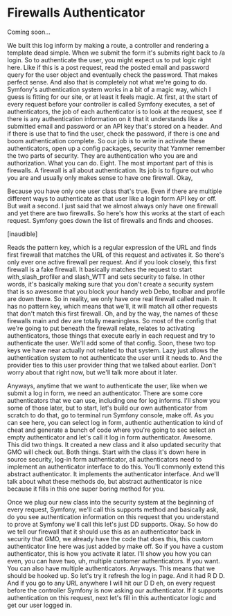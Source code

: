 # Firewalls Authenticator

Coming soon...

We built this log inform by making a route, a controller and rendering a template
dead simple. When we submit the form it's submits right back to /a login. So to
authenticate the user, you might expect us to put logic right here. Like if this is a
post request, read the posted email and password query for the user object and
eventually check the password. That makes perfect sense. And also that is completely
not what we're going to do. Symfony's authentication system works in a bit of a magic
way, which I guess is fitting for our site, or at least it feels magic. At first, at
the start of every request before your controller is called Symfony executes, a set
of authenticators, the job of each authenticator is to look at the request, see if
there is any authentication information on it that it understands like a submitted
email and password or an API key that's stored on a header. And if there is use that
to find the user, check the password, if there is one and boom authentication
complete. So our job is to write in activate these authenticators, open up a config
packages, security that Yammer remember the two parts of security. They are
authentication who you are and authorization. What you can do. Eight. The most
important part of this is firewalls. A firewall is all about authentication. Its job
is to figure out who you are and usually only makes sense to have one firewall. Okay,

Because you have only one user class that's true. Even if there are multiple
different ways to authenticate as that user like a login form API key or off. But
wait a second. I just said that we almost always only have one firewall and yet there
are two firewalls. So here's how this works at the start of each request. Symfony
goes down the list of firewalls and finds and chooses.

[inaudible]

Reads the pattern key, which is a regular expression of the URL and finds first
firewall that matches the URL of this request and activates it. So there's only ever
one active firewall per request. And if you look closely, this first firewall is a
fake firewall. It basically matches the request to start with_slash_profiler and
slash_WTT and sets security to false. In other words, it's basically making sure that
you don't create a security system that is so awesome that you block your handy web
Debo, toolbar and profile are down there. So in reality, we only have one real
firewall called main. It has no pattern key, which means that we'll, it will match
all other requests that don't match this first firewall. Oh, and by the way, the
names of these firewalls main and dev are totally meaningless. So most of the config
that we're going to put beneath the firewall relate, relates to activating
authenticators, those things that execute early in each request and try to
authenticate the user. We'll add some of that config. Soon, these two top keys we
have near actually not related to that system. Lazy just allows the authentication
system to not authenticate the user until it needs to. And the provider ties to this
user provider thing that we talked about earlier. Don't worry about that right now,
but we'll talk more about it later.

Anyways, anytime that we want to authenticate the user, like when we submit a log in
form, we need an authenticator. There are some core authenticators that we can use,
including one for log informs. I'll show you some of those later, but to start, let's
build our own authenticator from scratch to do that, go to terminal run Symfony
console, make off. As you can see here, you can select log in form, authentic
authentication to kind of cheat and generate a bunch of code where you're going to
sec select an empty authenticator and let's call it log in form authenticator.
Awesome. This did two things. It created a new class and it also updated security
that GMO will check out. Both things. Start with the class it's down here in source
security, log-in form authenticator, all authenticators need to implement an
authenticator interface to do this. You'll commonly extend this abstract
authenticator. It implements the authenticator interface. And we'll talk about what
these methods do, but abstract authenticator is nice because it fills in this one
super boring method for you.

Once we plug our new class into the security system at the beginning of every
request, Symfony, we'll call this supports method and basically ask, do you see
authentication information on this request that you understand to prove at Symfony
we'll call this let's just DD supports. Okay. So how do we tell our firewall that it
should use this as an authenticator back in security that GMO, we already have the
code that does this, this custom authenticator line here was just added by make off.
So if you have a custom authenticator, this is how you activate it later. I'll show
you how you can even, you can have two, uh, multiple customer authenticators. If you
want. You can also have multiple authenticators. Anyways. This means that we should
be hooked up. So let's try it refresh the log in page. And it had R D D. And if you
go to any URL anywhere I will hit our D D eh, on every request before the controller
Symfony is now asking our authenticator. If it supports authentication on this
request, next let's fill in this authenticator logic and get our user logged in.

